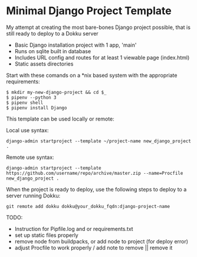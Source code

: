 # Minimal Django Project Template

My attempt at creating the most bare-bones Django project possible, that is still ready to deploy to a Dokku server

* Basic Django installation project with 1 app, 'main'
* Runs on sqlite built in database
* Includes URL config and routes for at least 1 viewable page (index.html)
* Static assets directories


Start with these comands on a *nix based system with the appropriate requirements:

```
$ mkdir my-new-django-project && cd $_
$ pipenv --python 3
$ pipenv shell
$ pipenv install Django
```

This template can be used locally or remote:

Local use syntax:
```
django-admin startproject --template ~/project-name new_django_project .
```

Remote use syntax:
```
django-admin startproject --template https://github.com/username/repo/archive/master.zip --name=Procfile new_django_project .
```

When the project is ready to deploy, use the following steps to deploy to a server running Dokku:

```
git remote add dokku dokku@your_dokku_fqdn:django-project-name
```

TODO:
- Instruction for Pipfile.log and or requirements.txt
- set up static files properly
- remove node from buildpacks, or add node to project (for deploy error)
- adjust Procfile to work properly / add note to remove || remove it

